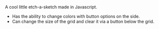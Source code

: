 A cool little etch-a-sketch made in Javascript.

- Has the ability to change colors with button options on the side.
- Can change the size of the grid and clear it via a button below the grid.
